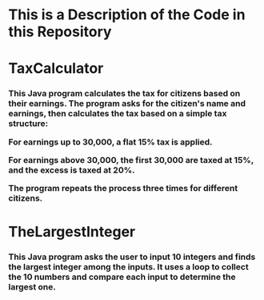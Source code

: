 <h1>This is a Description of the Code in this Repository</h1>

<h1>TaxCalculator</h1>

<h3>This Java program calculates the tax for citizens based on their earnings. The program asks for the citizen's name and earnings, then calculates the tax based on a simple tax structure:

For earnings up to 30,000, a flat 15% tax is applied.

For earnings above 30,000, the first 30,000 are taxed at 15%, and the excess is taxed at 20%.

The program repeats the process three times for different citizens.

</h3>

<h1>TheLargestInteger</h1>

<h3>This Java program asks the user to input 10 integers and finds the largest integer among the inputs. It uses a loop to collect the 10 numbers and compare each input to determine the largest one.</h3>
